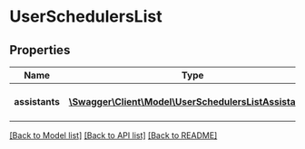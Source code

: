 # UserSchedulersList

## Properties
Name | Type | Description | Notes
------------ | ------------- | ------------- | -------------
**assistants** | [**\Swagger\Client\Model\UserSchedulersListAssistants[]**](UserSchedulersListAssistants.md) | List of User&#39;s schedulers. | [optional] 

[[Back to Model list]](../README.md#documentation-for-models) [[Back to API list]](../README.md#documentation-for-api-endpoints) [[Back to README]](../README.md)


